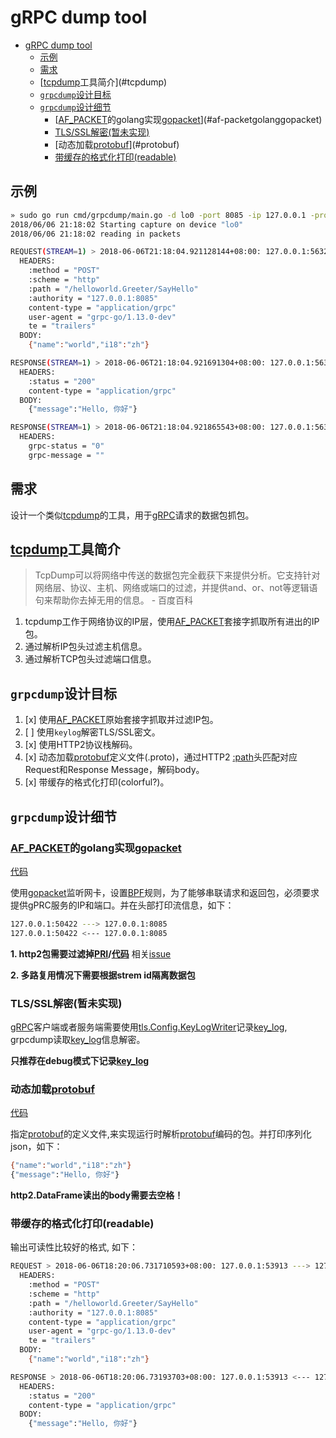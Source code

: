 # gRPC dump tool

<!-- TOC -->

- [gRPC dump tool](#grpc-dump-tool)
  - [示例](#)
  - [需求](#)
  - [[tcpdump][]工具简介](#tcpdump)
  - [`grpcdump`设计目标](#grpcdump)
  - [`grpcdump`设计细节](#grpcdump)
    - [[AF_PACKET][]的golang实现[gopacket][]](#af-packetgolanggopacket)
    - [TLS/SSL解密(暂未实现)](#tls-ssl)
    - [动态加载[protobuf][]](#protobuf)
    - [带缓存的格式化打印(readable)](#readable)

<!-- /TOC -->

## 示例

```sh
» sudo go run cmd/grpcdump/main.go -d lo0 -port 8085 -ip 127.0.0.1 -proto ./grpc_example/helloworld/helloworld/helloworld.proto
2018/06/06 21:18:02 Starting capture on device "lo0"
2018/06/06 21:18:02 reading in packets

REQUEST(STREAM=1) > 2018-06-06T21:18:04.921128144+08:00: 127.0.0.1:56327 ---> 127.0.0.1:8085
  HEADERS:
    :method = "POST"
    :scheme = "http"
    :path = "/helloworld.Greeter/SayHello"
    :authority = "127.0.0.1:8085"
    content-type = "application/grpc"
    user-agent = "grpc-go/1.13.0-dev"
    te = "trailers"
  BODY:
    {"name":"world","i18":"zh"}

RESPONSE(STREAM=1) > 2018-06-06T21:18:04.921691304+08:00: 127.0.0.1:56327 <--- 127.0.0.1:8085
  HEADERS:
    :status = "200"
    content-type = "application/grpc"
  BODY:
    {"message":"Hello, 你好"}

RESPONSE(STREAM=1) > 2018-06-06T21:18:04.921865543+08:00: 127.0.0.1:56327 <--- 127.0.0.1:8085
  HEADERS:
    grpc-status = "0"
    grpc-message = ""
```

## 需求

设计一个类似[tcpdump][]的工具，用于[gRPC][]请求的数据包抓包。

## [tcpdump][]工具简介

> TcpDump可以将网络中传送的数据包完全截获下来提供分析。它支持针对网络层、协议、主机、网络或端口的过滤，并提供and、or、not等逻辑语句来帮助你去掉无用的信息。 - 百度百科

1. tcpdump工作于网络协议的IP层，使用[AF_PACKET][]套接字抓取所有进出的IP包。
2. 通过解析IP包头过滤主机信息。
3. 通过解析TCP包头过滤端口信息。

## `grpcdump`设计目标

1. [x] 使用[AF_PACKET][]原始套接字抓取并过滤IP包。
2. [ ] 使用`keylog`解密TLS/SSL密文。
3. [x] 使用HTTP2协议栈解码。
4. [x] 动态加载[protobuf][]定义文件(.proto)，通过HTTP2 [:path][]头匹配对应Request和Response Message，解码body。
5. [x] 带缓存的格式化打印(colorful?)。

## `grpcdump`设计细节

### [AF_PACKET][]的golang实现[gopacket][]

[代码](pcap.go)

使用[gopacket][]监听网卡，设置[BPF][]规则，为了能够串联请求和返回包，必须要求提供gPRC服务的IP和端口。并在头部打印流信息，如下：

```sh
127.0.0.1:50422 ---> 127.0.0.1:8085
127.0.0.1:50422 <--- 127.0.0.1:8085
```

**1. http2包需要过滤掉[PRI][]/[代码](skip.go)** 相关[issue](https://github.com/golang/go/issues/14141)

**2. 多路复用情况下需要根据strem id隔离数据包**

### TLS/SSL解密(暂未实现)

[gRPC][]客户端或者服务端需要使用[tls.Config.KeyLogWriter](tls.Config)记录[key_log][], grpcdump读取[key_log][]信息解密。

**只推荐在debug模式下记录[key_log][]**

### 动态加载[protobuf][]

[代码](protobuf.go)

指定[protobuf][]的定义文件,来实现运行时解析[protobuf][]编码的包。并打印序列化json，如下：

```sh
{"name":"world","i18":"zh"}
{"message":"Hello, 你好"}
```

**http2.DataFrame读出的body需要去空格！**
　
### 带缓存的格式化打印(readable)

输出可读性比较好的格式, 如下：

```sh
REQUEST > 2018-06-06T18:20:06.731710593+08:00: 127.0.0.1:53913 ---> 127.0.0.1:8085
  HEADERS:
    :method = "POST"
    :scheme = "http"
    :path = "/helloworld.Greeter/SayHello"
    :authority = "127.0.0.1:8085"
    content-type = "application/grpc"
    user-agent = "grpc-go/1.13.0-dev"
    te = "trailers"
  BODY:
    {"name":"world","i18":"zh"}

RESPONSE > 2018-06-06T18:20:06.73193703+08:00: 127.0.0.1:53913 <--- 127.0.0.1:8085
  HEADERS:
    :status = "200"
    content-type = "application/grpc"
  BODY:
    {"message":"Hello, 你好"}
```


[tcpdump]: http://www.tcpdump.org/
[gRPC]: https://grpc.io/
[AF_PACKET]: http://man7.org/linux/man-pages/man7/packet.7.html
[protobuf]: https://developers.google.com/protocol-buffers/
[gopacket]: https://github.com/google/gopacket
[:path]: https://tools.ietf.org/html/rfc3986#section-3.3
[BPF]: https://zh.wikipedia.org/wiki/BPF
[PRI]: https://http2.github.io/http2-spec/#rfc.section.11.6
[tls.Config]: https://godoc.org/crypto/tls#Config
[key_log]: https://developer.mozilla.org/en-US/docs/Mozilla/Projects/NSS/Key_Log_Format
[http2]: https://godoc.org/golang.org/x/net/http2